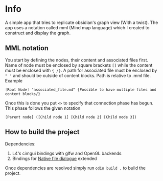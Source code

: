 # Info 
A simple app that tries to replicate obsidian's graph view (With a twist). The app uses a notation called mml (Mind map language) which I created to construct and display the graph. 

## MML notation 
You start by defining the nodes, their content and associated files first. Name of node must be enclosed by square brackets `[]` while the content must be enclosed with `{ /}`. A path for associated file must be enclosed by `" "` and should be outside of content blocks. Path is relative to .mml file. Example 

```
[Root Node] "associated_file.md" {Possible to have multiple files and content blocks/}
```
Once this is done you put `<>` to specify that connection phase has begun. This phase follows the given notation  
```
[Parent node] ([Child node 1] [Child node 2] [Child node 3])
```

## How to build the project 
Dependencies: 
1. L4's cimgui bindings with glfw and OpenGL backends
2. Bindings for [Native file dialogue](https://github.com/Paynzin/nativefiledialog-odin) extended

Once dependencies are resolved simply run `odin build .` to build the project.


